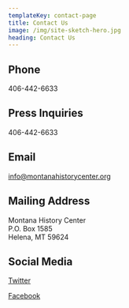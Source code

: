 ```yaml
---
templateKey: contact-page
title: Contact Us
image: /img/site-sketch-hero.jpg
heading: Contact Us
---
```

## Phone

406-442-6633

## Press Inquiries

406-442-6633

## Email

[info@montanahistorycenter.org](mailto:info@montanahistorycenter.org)

## Mailing Address

Montana History Center\
P.O. Box 1585\
Helena, MT 59624

## Social Media

[Twitter](https://twitter.com)

[Facebook](https://facebook.com)
